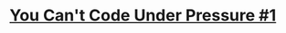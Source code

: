 # [You Can't Code Under Pressure #1](https://www.codewars.com/kata/53ee5429ba190077850011d4/train/java)
